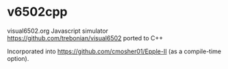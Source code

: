 # v6502cpp

visual6502.org Javascript simulator https://github.com/trebonian/visual6502 ported to C++

Incorporated into https://github.com/cmosher01/Epple-II (as a compile-time option).

